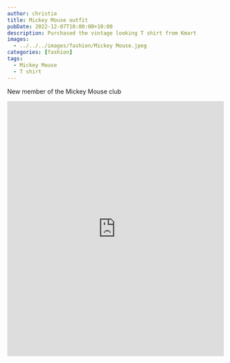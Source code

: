 ```yaml
---
author: christie
title: Mickey Mouse outfit
pubDate: 2022-12-07T10:00:00+10:00
description: Purchased the vintage looking T shirt from Kmart
images:
  - ../../../images/fashion/Mickey Mouse.jpeg
categories: [fashion]
tags:
  - Mickey Mouse
  - T shirt
---
```


New member of the Mickey Mouse club

<iframe src="https://www.facebook.com/plugins/post.php?href=https%3A%2F%2Fwww.facebook.com%2Fchris1.tham%2Fposts%2Fpfbid037qkxuoXY5AnoNH3ecJJui4uyB83fF11mUK7EdhsUDgxHUdWz75VhAtyP4wymQa1gl&show_text=true&width=500" width="500" height="589" style="border:none;overflow:hidden" scrolling="no" frameborder="0" allowfullscreen="true" allow="autoplay; clipboard-write; encrypted-media; picture-in-picture; web-share"></iframe>
